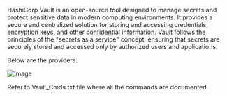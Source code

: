 HashiCorp Vault is an open-source tool designed to manage secrets and protect sensitive data in modern computing environments. It provides a secure and centralized solution for storing and accessing credentials, encryption keys, and other confidential information. Vault follows the principles of the "secrets as a service" concept, ensuring that secrets are securely stored and accessed only by authorized users and applications.

Below are the providers:

![image](https://github.com/Pavan-1997/HashiCorp_Vault/assets/32020205/859f25f0-77ce-4fdc-b3c4-6260d169bade)

Refer to Vault_Cmds.txt file where all the commands are documented.
